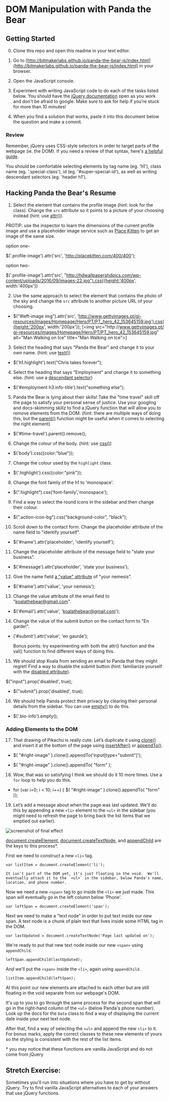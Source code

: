 # DOM Manipulation with Panda the Bear
## Getting Started
0. Clone this repo and open this readme in your text editor.

1. Go to [http://bitmakerlabs.github.io/panda-the-bear-js/index.html](http://bitmakerlabs.github.io/panda-the-bear-js/index.html) in your browser.

2. Open the JavaScript console.

3. Experiment with writing JavaScript code to do each of the tasks listed below.  You should have the [jQuery documentation](http://jquery.com/) open as you work and don't be afraid to google.  Make sure to ask for help if you’re stuck for more than 10 minutes!  

4. When you find a solution that works, paste it into this document below the question and make a commit.


### Review
Remember, jQuery uses CSS-style selectors in order to target parts of the webpage (ie. the DOM).  If you need a review of that syntax, here's [a helpful guide](https://developer.mozilla.org/en/docs/Web/Guide/CSS/Getting_started/Selectors).

You should be comfortable selecting elements by tag name (eg. 'h1'), class name (eg. '.special-class'), id (eg. '#super-special-id'), as well as writing descendant selectors (eg. 'header h1').

## Hacking Panda the Bear's Resume

1. Select the element that contains the profile image (hint: look for the class).  Change the `src` attribute so it points to a picture of your choosing instead (hint: use [attr()](http://api.jquery.com/attr/)).


  PROTIP: use the inspector to learn the dimensions of the current profile image and use a placeholder image service such as [Place Kitten](https://placekitten.com/) to get an image of the same size.

option one-   

$('.profile-image').attr('src', 'http://placekitten.com/400/400');

option two-

$('.profile-image').attr('src', "http://hdwallpapershdpics.com/wp-content/uploads/2016/09/images-22.jpg").css({height:'400px', width:'400px'})

2. Use the same approach to select the element that contains the photo of the sky and change the `src` attribute to another picture URL of your choosing.

- $("#left-image img").attr('src', 'http://www.gettyimages.pt/gi-resources/images/Homepage/Hero/PT/PT_hero_42_153645159.jpg').css({height:'200px', width:'200px'});
[<img src=​"http:​/​/​www.gettyimages.pt/​gi-resources/​images/​Homepage/​Hero/​PT/​PT_hero_42_153645159.jpg" alt=​"Man Walking on Ice" title=​"Man Walking on Ice">​]

3. Select the heading that says "Panda the Bear" and change it to your own name. (hint: use [text()](http://api.jquery.com/text/))

- $('h1.highlight').text("Chris takes forever");

4. Select the heading that says "Employment" and change it to something else. (hint: use a [descendant selector](https://developer.mozilla.org/en-US/docs/Web/CSS/Descendant_selectors))

- $('#employment h3.info-title').text("something else");

5. Panda the Bear is lying about their skills!  Take the "time travel" skill off the page to satisfy your personal sense of justice.  Use your googling and docs-skimming skillz to find a jQuery function that will allow you to remove elements from the DOM.  (hint: there are multiple ways of doing this, but the [parent()](http://api.jquery.com/parent/) function might be useful when it comes to selecting the right element)

- $('#time-travel').parent().remove();

6. Change the colour of the body. (hint: use [css()](http://api.jquery.com/css/))

- $('body').css({color:"blue"});

7. Change the colour used by the `highlight` class.

- $('.highlight').css({color:"pink"});

8. Change the font family of the h1 to 'monospace'.

- $(".highlight").css('font-family','monospace');

9. Find a way to select the round icons in the sidebar and then change their colour.

- $(".action-icon-bg").css("background-color", "black");

10. Scroll down to the contact form.  Change the placeholder attribute of the name field to "identify yourself".

- $('#name').attr('placeholder', 'identify yourself');

11. Change the placeholder attribute of the message field to "state your business".

- $('#message').attr('placeholder', 'state your business');

12. Give the name field [a "value" attribute](http://www.w3schools.com/tags/att_input_value.asp) of "your nemesis".

- $('#name').attr('value', 'your nemesis');

13. Change the value attribute of the email field to "koalathebear@gmail.com".

- $('#email').attr('value', 'koalathebear@gmail.com');

14. Change the value of the submit button on the contact form to "En garde!".

- ('#submit').attr('value', 'en gaurde');

  Bonus points: try experimenting with both the attr() function and the val() function to find different ways of doing this.

15. We should stop Koala from sending an email to Panda that they might regret!  Find a way to disable the submit button (hint: familiarize yourself with the [disabled attribute](http://www.w3schools.com/tags/att_input_disabled.asp)).

$("input").prop('disabled', true);

- $("submit").prop('disabled', true);


16. We should help Panda protect their privacy by clearing their personal details from the sidebar.  You can use [empty()](https://api.jquery.com/empty/) to do this.

- $('.bio-info').empty();

### Adding Elements to the DOM

17. That drawing of Pikachu is really cute.  Let’s duplicate it using [clone()](https://api.jquery.com/clone/) and insert it at the bottom of the page using [insertAfter()](http://api.jquery.com/insertafter/) or [appendTo()](http://api.jquery.com/appendto/).

<!-- $( ".hello" ).clone().appendTo( ".goodbye" ); -->

- $( "#right-image" ).clone().appendTo('input[type="submit"]');

- $( "#right-image" ).clone().appendTo( "form" );

18. Wow, that was so satisfying I think we should do it 10 more times.  Use a `for` loop to help you do this.


- for (var i=0; i < 10; i++) { $( "#right-image" ).clone().appendTo( "form" )};

19. Let’s add a message about when the page was last updated.  We'll do this by appending a new `<li>` element to the `<ul>` in the sidebar (you might need to refresh the page to bring back the list items that we emptied out earlier).  

  ![screenshot of final effect](panda-last-updated.png)

  [document.createElement](https://developer.mozilla.org/en-US/docs/Web/API/Document/createElement), [document.createTextNode](https://developer.mozilla.org/en-US/docs/Web/API/Document/createTextNode), and [appendChild](https://developer.mozilla.org/en-US/docs/Web/API/Node/appendChild) are the keys to this process\*.

  First we need to construct a new `<li>` tag.

  `var listItem = document.createElement('li');`

    It isn't part of the DOM yet, it's just floating in the void.  We'll eventually attach it to the `<ul>` in the sidebar, below Panda's name, location, and phone number.

   Now we need a new `<span>` tag to go inside the `<li>` we just made.  This span will eventually go in the left column below 'Phone'.

  `var leftSpan = document.createElement('span');`

  Next we need to make a "text node" in order to put text inside our new span.  A text node is a chunk of plain text that lives inside some HTML tag in the DOM.

  `var lastUpdated = document.createTextNode('Page last updated on');`

  We're ready to put that new text node inside our new `<span>` using `appendChild`.

  `leftSpan.appendChild(lastUpdated);`

  And we'll put the `<span>` inside the `<li>`, again using `appendChild`.

  `listItem.appendChild(leftSpan);`

  At this point our new elements are attached to each other but are still floating in the void separate from our webpage's DOM.

  It's up to you to go through the same process for the second span that will go in the right-hand column of the `<ul>` (below Panda's phone number).  Look up the docs for the `Date` class to find a way of displaying the current date inside your next text node.

  After that, find a way of selecting the `<ul>` and append the new `<li>` to it.  For bonus marks, apply the correct classes to these new elements of yours so the styling is consistent with the rest of the list items.


\* you may notice that these functions are vanilla JavaScript and do not come from jQuery


## Stretch Exercise:
Sometimes you'll run into situations where you have to get by without jQuery.  Try to find vanilla JavaScript alternatives to each of your answers that use jQuery functions.
